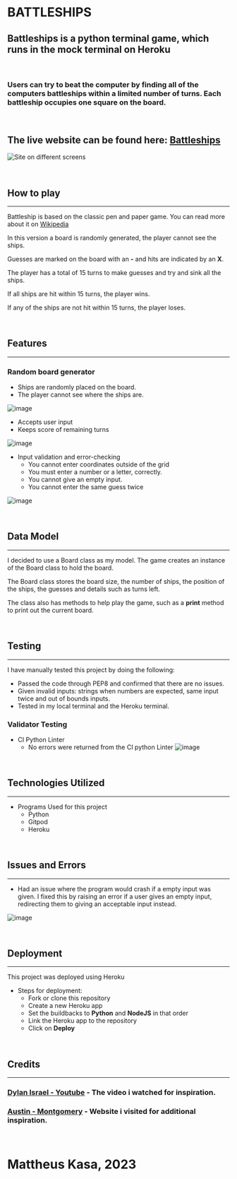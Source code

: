 # BATTLESHIPS

## Battleships is a python terminal game, which runs in the mock terminal on Heroku
<p>&nbsp;</p>
  
### Users can try to beat the computer by finding all of the computers battleships within a limited number of turns. Each battleship occupies one square on the board.
<p>&nbsp;</p>

## The live website can be found here: [Battleships](https://battleships-project-3.herokuapp.com/)

![Site on different screens](/Mockup-Battleships.jpg)
<p>&nbsp;</p>

## How to play
---
Battleship is based on the classic pen and paper game. You can read more about it on [Wikipedia](https://en.wikipedia.org/wiki/Battleship_(game))

In this version a board is randomly generated, the player cannot see the ships.

Guesses are marked on the board with an **-** and hits are indicated by an **X**.

The player has a total of 15 turns to make guesses and try and sink all the ships.

If all ships are hit within 15 turns, the player wins.

If any of the ships are not hit within 15 turns, the player loses.

<p>&nbsp;</p>

## Features
---
### Random board generator
- Ships are randomly placed on the board.
- The player cannot see where the ships are.

![image](/battleships%20image1.png)

- Accepts user input
- Keeps score of remaining turns

![image](/battleships%20hit.png)

- Input validation and error-checking
    - You cannot enter coordinates outside of the grid
    - You must enter a number or a letter, correctly.
    - You cannot give an empty input.
    - You cannot enter the same guess twice

![image](/battleships%20error.png)

<p>&nbsp;</p>

## Data Model
---
I decided to use a Board class as my model. The game creates an instance of the Board class to hold the board.

The Board class stores the board size, the number of ships, the position of the ships, the guesses and details such as turns left.

The class also has methods to help play the game, such as a **print** method to print out the current board.
<p>&nbsp;</p>

## Testing
---
I have manually tested this project by doing the following:

- Passed the code through PEP8 and confirmed that there are no issues.
- Given invalid inputs: strings when numbers are expected, same input twice and out of bounds inputs.
- Tested in my local terminal and the Heroku terminal.

### Validator Testing
- CI Python Linter
    - No errors were returned from the CI python Linter
    ![image](/CI%20python%20linter%20no%20errors.png)

<p>&nbsp;</p>

## Technologies Utilized
---
- Programs Used for this project
    - Python
    - Gitpod
    - Heroku

<p>&nbsp;</p>

## Issues and Errors
---
- Had an issue where the program would crash if a empty input was given. I fixed this by raising an error if a user gives an empty input, redirecting them to giving an acceptable input instead.

![image](/battleships%20no%20input.png)

<p>&nbsp;</p>

## Deployment
---
This project was deployed using Heroku
- Steps for deployment:
    - Fork or clone this repository
    - Create a new Heroku app
    - Set the buildbacks to **Python** and **NodeJS** in that order
    - Link the Heroku app to the repository
    - Click on **Deploy**

<p>&nbsp;</p>

## Credits
---

### [Dylan Israel - Youtube](https://www.youtube.com/watch?v=7Ki_2gr0rsE) - The video i watched for inspiration.

### [Austin - Montgomery](https://bigmonty12.github.io/battleship) - Website i visited for additional inspiration.


<p>&nbsp;</p>

# Mattheus Kasa, 2023

